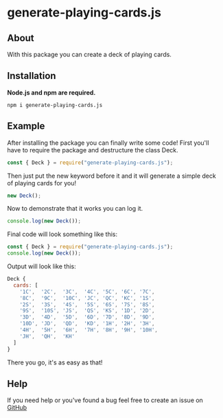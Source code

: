 # generate-playing-cards.js

## About

With this package you can create a deck of playing cards.

## Installation

**Node.js and npm are required.**

```
npm i generate-playing-cards.js
```

## Example

After installing the package you can finally write some code! First you'll have to require the package and destructure the class Deck.

```js
const { Deck } = require("generate-playing-cards.js");
```

Then just put the new keyword before it and it will generate a simple deck of playing cards for you!

```js
new Deck();
```

Now to demonstrate that it works you can log it.

```js
console.log(new Deck());
```

Final code will look something like this:

```js
const { Deck } = require("generate-playing-cards.js");
console.log(new Deck());
```

Output will look like this:

```js
Deck {
  cards: [
    '1C',  '2C',  '3C',  '4C', '5C', '6C', '7C',
    '8C',  '9C',  '10C', 'JC', 'QC', 'KC', '1S',
    '2S',  '3S',  '4S',  '5S', '6S', '7S', '8S',
    '9S',  '10S', 'JS',  'QS', 'KS', '1D', '2D',
    '3D',  '4D',  '5D',  '6D', '7D', '8D', '9D',
    '10D', 'JD',  'QD',  'KD', '1H', '2H', '3H',
    '4H',  '5H',  '6H',  '7H', '8H', '9H', '10H',
    'JH',  'QH',  'KH'
  ]
}
```

There you go, it's as easy as that!

## Help

If you need help or you've found a bug feel free to create an issue on [GitHub](https://github.com/MaestroDagan/generate-playing-cards.js/issues)
